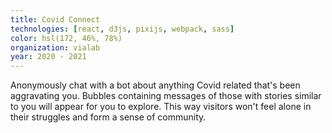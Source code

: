 ```yaml
---
title: Covid Connect
technologies: [react, d3js, pixijs, webpack, sass]
color: hsl(172, 46%, 78%)
organization: vialab
year: 2020 - 2021
---
```


Anonymously chat with a bot about anything Covid related that's been aggravating you. Bubbles containing messages of those with stories similar to you will appear for you to explore. This way visitors won't feel alone in their struggles and form a sense of community.
   